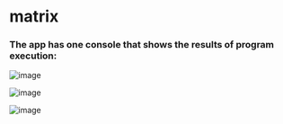 # matrix

### The app has one console that shows the results of program execution:

![image](https://github.com/user-attachments/assets/78a343e7-56b8-475a-abd0-2ddb9443043a)

![image](https://github.com/user-attachments/assets/b2e28ddd-ad7d-4ffc-9431-0dc378f1b73a)

![image](https://github.com/user-attachments/assets/9c303aec-ed10-4d4b-a8f6-3e57b31cdb42)
